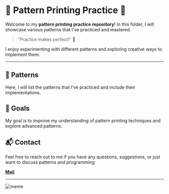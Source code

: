 # 🎨 Pattern Printing Practice 🎨

Welcome to my **pattern printing practice repository**! In this folder, I will showcase various patterns that I've practiced and mastered. 

> "Practice makes perfect!" 💪

I enjoy experimenting with different patterns and exploring creative ways to implement them.

---

## 📝 Patterns

Here, I will list the patterns that I've practiced and include their implementations.

## 🎯 Goals

My goal is to improve my understanding of pattern printing techniques and explore advanced patterns.

## 📬 Contact

Feel free to reach out to me if you have any questions, suggestions, or just want to discuss patterns and programming:

[**Mail**](shekhardase@gmail.com)

---

![meme](https://i.pinimg.com/564x/f8/59/51/f85951fd725439f710c3b1e3b0536c2e.jpg)
